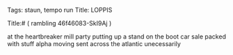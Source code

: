 Tags: staun, tempo run
Title: LOPPIS
  
Title:# ( rambling 46f46083-SkI9Aj )  
  
at the heartbreaker mill party putting up a stand on the boot car sale packed with stuff alpha moving sent across the atlantic unecessarily  
